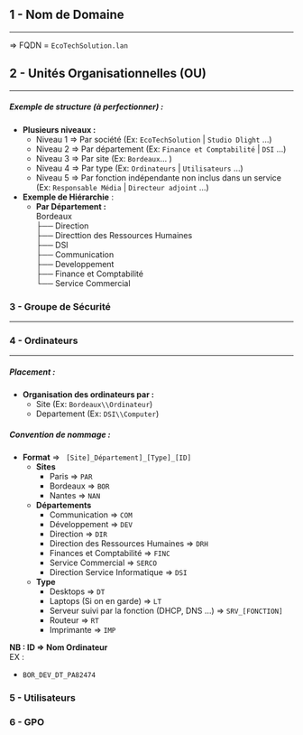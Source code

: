 ## 1 - Nom de Domaine
--------------

=> FQDN = ``EcoTechSolution.lan``

## 2 - Unités Organisationnelles (OU)
------------


##### Exemple de structure (à perfectionner) :
- **Plusieurs niveaux :**
	- Niveau 1 => Par société (Ex: ``EcoTechSolution`` | ``Studio Dlight`` …)  
	- Niveau 2 => Par département (Ex: ``Finance et Comptabilité`` | ``DSI`` …)  
	- Niveau 3 => Par site (Ex: ``Bordeaux``… )  
	- Niveau 4 => Par type (Ex: ``Ordinateurs`` | ``Utilisateurs`` …)   
	- Niveau 5 => Par fonction indépendante non inclus dans un service (Ex: ``Responsable Média`` | ``Directeur adjoint`` …)  
-  **Exemple de Hiérarchie** :   
	- **Par Département :**  
	Bordeaux  
	  ├── Direction   
	  ├── Directtion des Ressources Humaines  
	  ├── DSI  
	  ├── Communication  
	  ├── Developpement  
	  ├── Finance et Comptabilité  
	  └── Service Commercial
   
### 3 - Groupe de Sécurité  
-----------------  
  
  
  
### 4 - Ordinateurs  
--------------------  
##### Placement :  
- **Organisation des ordinateurs par :**  
	-  Site (Ex: ``Bordeaux\\Ordinateur``)  
	-  Departement (Ex: ``DSI\\Computer``)  
  
##### Convention de nommage :  
- **Format** => `` [Site]_Département]_[Type]_[ID]``  
	- **Sites**  
		- Paris => ``PAR``  
		- Bordeaux => ``BOR``  
		- Nantes => ``NAN``  
	- **Départements**  
		- Communication => ``COM``  
		- Développement => ``DEV``  
		- Direction => ``DIR``  
		- Direction des Ressources Humaines => ``DRH``  
		- Finances et Comptabilité => ``FINC``  
		- Service Commercial => ``SERCO``
  		- Direction Service Informatique => ``DSI`` 
	- **Type**  
		- Desktops => ``DT``  
		- Laptops (Si on en garde) => ``LT``  
		- Serveur suivi par la fonction (DHCP, DNS …) => ``SRV_[FONCTION]``  
		- Routeur => ``RT``  
		- Imprimante => ``IMP``
      
**NB : ID => Nom Ordinateur**  
EX :  
- ``BOR_DEV_DT_PA82474``  
  
### 5 - Utilisateurs  

  
  
  
  
  
  
### 6 - GPO  
  
  
  
  
  
